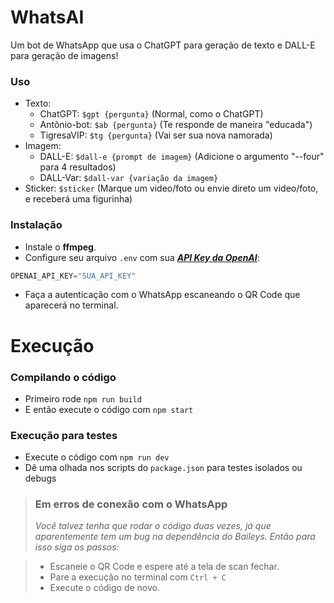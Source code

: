 ﻿# WhatsAI

Um bot de WhatsApp que usa o ChatGPT para geração de texto e DALL-E para geração de imagens!

### Uso

- Texto: 
    - ChatGPT: `$gpt {pergunta}` (Normal, como o ChatGPT)
    - Antônio-bot: `$ab {pergunta}` (Te responde de maneira "educada")
    - TigresaVIP: `$tg {pergunta}` (Vai ser sua nova namorada)
- Imagem: 
    - DALL-E: `$dall-e {prompt de imagem}` (Adicione o argumento "--four" para 4 resultados)
    - DALL-Var: `$dall-var {variação da imagem}`
- Sticker: `$sticker` (Marque um video/foto ou envie direto um video/foto, e receberá uma figurinha)

### Instalação

- Instale o **ffmpeg**.
- Configure seu arquivo `.env` com sua [***API Key da OpenAI***](https://beta.openai.com/account/api-keys):

```s
OPENAI_API_KEY="SUA_API_KEY"
```

- Faça a autenticação com o WhatsApp escaneando o QR Code que aparecerá no terminal.

# Execução

### Compilando o código
- Primeiro rode `npm run build`
- E então execute o código com `npm start`

### Execução para testes
- Execute o código com `npm run dev`
- Dê uma olhada nos scripts do `package.json` para testes isolados ou debugs


> ### Em erros de conexão com o WhatsApp
> *Você talvez tenha que rodar o código duas vezes, já que aparentemente tem um bug na dependência do Baileys. Então para isso siga os passos:*

> - Escaneie o QR Code e espere até a tela de scan fechar.
> - Pare a execução no terminal com `Ctrl + C`
> - Execute o código de novo.
